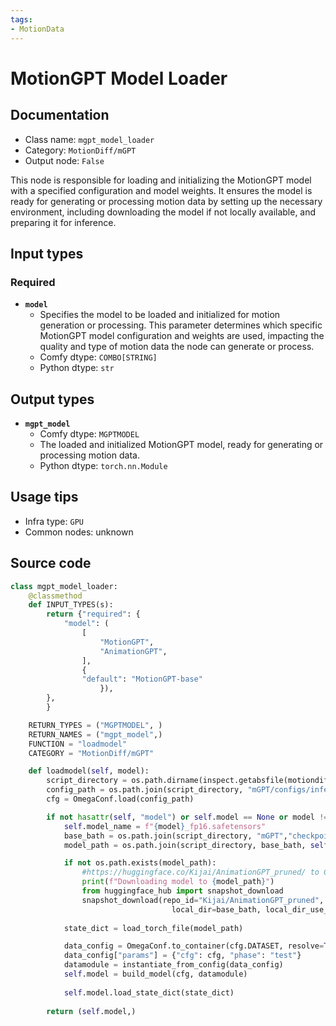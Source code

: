 ```yaml
---
tags:
- MotionData
---
```


# MotionGPT Model Loader
## Documentation
- Class name: `mgpt_model_loader`
- Category: `MotionDiff/mGPT`
- Output node: `False`

This node is responsible for loading and initializing the MotionGPT model with a specified configuration and model weights. It ensures the model is ready for generating or processing motion data by setting up the necessary environment, including downloading the model if not locally available, and preparing it for inference.
## Input types
### Required
- **`model`**
    - Specifies the model to be loaded and initialized for motion generation or processing. This parameter determines which specific MotionGPT model configuration and weights are used, impacting the quality and type of motion data the node can generate or process.
    - Comfy dtype: `COMBO[STRING]`
    - Python dtype: `str`
## Output types
- **`mgpt_model`**
    - Comfy dtype: `MGPTMODEL`
    - The loaded and initialized MotionGPT model, ready for generating or processing motion data.
    - Python dtype: `torch.nn.Module`
## Usage tips
- Infra type: `GPU`
- Common nodes: unknown


## Source code
```python
class mgpt_model_loader:
    @classmethod
    def INPUT_TYPES(s):
        return {"required": {
            "model": (
                [   
                    "MotionGPT",
                    "AnimationGPT",
                ],
                {
                "default": "MotionGPT-base"
                    }),
        },
        }

    RETURN_TYPES = ("MGPTMODEL", )
    RETURN_NAMES = ("mgpt_model",)
    FUNCTION = "loadmodel"
    CATEGORY = "MotionDiff/mGPT"

    def loadmodel(self, model):
        script_directory = os.path.dirname(inspect.getabsfile(motiondiff_modules))
        config_path = os.path.join(script_directory, "mGPT/configs/inference.yaml")
        cfg = OmegaConf.load(config_path)

        if not hasattr(self, "model") or self.model == None or model != self.model_name:
            self.model_name = f"{model}_fp16.safetensors"
            base_bath = os.path.join(script_directory, "mGPT","checkpoints")
            model_path = os.path.join(script_directory, base_bath, self.model_name)

            if not os.path.exists(model_path):
                #https://huggingface.co/Kijai/AnimationGPT_pruned/ to ComfyUI/custom_nodes/ComfyUI-MotionDiff/motiondiff_modules/mGPT/checkpoints
                print(f"Downloading model to {model_path}")
                from huggingface_hub import snapshot_download
                snapshot_download(repo_id="Kijai/AnimationGPT_pruned",
                                    local_dir=base_bath, local_dir_use_symlinks=False, allow_patterns=[f"*{self.model_name}*"])  
            
            state_dict = load_torch_file(model_path)

            data_config = OmegaConf.to_container(cfg.DATASET, resolve=True)
            data_config["params"] = {"cfg": cfg, "phase": "test"}
            datamodule = instantiate_from_config(data_config)
            self.model = build_model(cfg, datamodule)
            
            self.model.load_state_dict(state_dict)
        
        return (self.model,)

```
